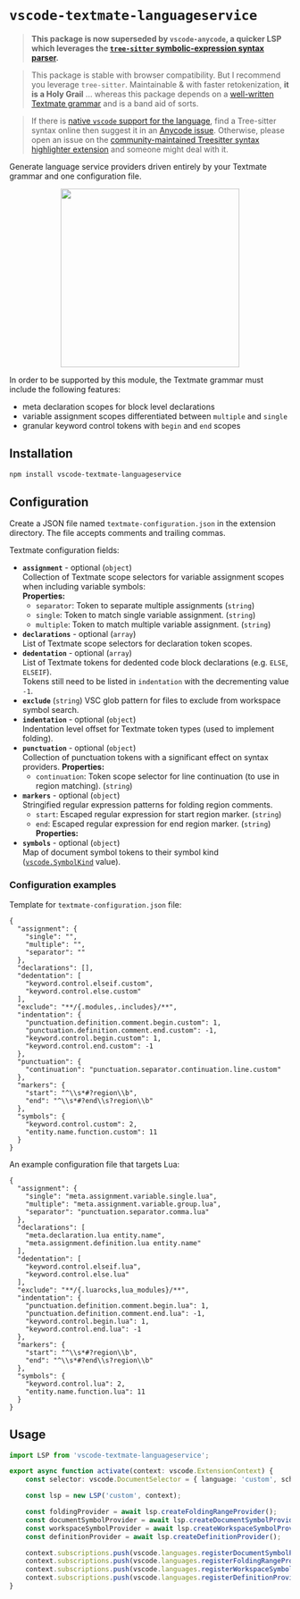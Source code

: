 # `vscode-textmate-languageservice`

> **This package is now superseded by `vscode-anycode`, a quicker LSP which leverages the [`tree-sitter` symbolic-expression syntax parser][tree-sitter-parser-guide].**

> This package is stable with browser compatibility. But I recommend you leverage `tree-sitter`. Maintainable & with faster retokenization, **it is a Holy Grail** ... whereas this package depends on a [well-written Textmate grammar][macromates-scope-selector-spec] and is a band aid of sorts.

> If there is [native `vscode` support for the language][vscode-known-language-ids], find a Tree-sitter syntax online then suggest it in an [Anycode issue][vscode-known-language-ids].
> Otherwise, please open an issue on the [community-maintained Treesitter syntax highlighter extension][github-epeshkov-syntax-highlighter] and someone might deal with it.

Generate language service providers driven entirely by your Textmate grammar and one configuration file.

<p align="center"><img src="https://gitlab.com/SNDST00M/vscode-textmate-languageservice/-/raw/v1.0.1/assets/demo-outline.png" height="320"></p>

In order to be supported by this module, the Textmate grammar must include the following features:
- meta declaration scopes for block level declarations
- variable assignment scopes differentiated between `multiple` and `single`
- granular keyword control tokens with `begin` and `end` scopes

## Installation

```bash
npm install vscode-textmate-languageservice
```

## Configuration

Create a JSON file named `textmate-configuration.json` in the extension directory. The file accepts comments and trailing commas.

Textmate configuration fields:

- **`assignment`** - optional (`object`)<br/>
  Collection of Textmate scope selectors for variable assignment scopes when including variable symbols:<br/>
  **Properties:**
  - `separator`: Token to separate multiple assignments (`string`)
  - `single`: Token to match single variable assignment. (`string`)
  - `multiple`: Token to match multiple variable assignment. (`string`)
- **`declarations`** - optional (`array`)<br/>
  List of Textmate scope selectors for declaration token scopes.
- **`dedentation`** - optional (`array`)<br/>
  List of Textmate tokens for dedented code block declarations (e.g. `ELSE`, `ELSEIF`).<br/>
  Tokens still need to be listed in `indentation` with the decrementing value `-1`.
- **`exclude`** (`string`)
  VSC glob pattern for files to exclude from workspace symbol search.
- **`indentation`** - optional (`object`)<br/>
  Indentation level offset for Textmate token types (used to implement folding).
- **`punctuation`** - optional (`object`)<br/>
  Collection of punctuation tokens with a significant effect on syntax providers.
  **Properties:**
  - `continuation`: Token scope selector for line continuation (to use in region matching). (`string`)
- **`markers`** - optional (`object`)<br/>
  Stringified regular expression patterns for folding region comments.
  - `start`: Escaped regular expression for start region marker. (`string`)
  - `end`: Escaped regular expression for end region marker. (`string`)
  **Properties:**
- **`symbols`** - optional (`object`)<br/>
  Map of document symbol tokens to their symbol kind ([`vscode.SymbolKind`][vscode-api-symbolkind] value).

### Configuration examples

Template for `textmate-configuration.json` file:

```jsonc
{
  "assignment": {
    "single": "",
    "multiple": "",
    "separator": ""
  },
  "declarations": [],
  "dedentation": [
    "keyword.control.elseif.custom",
    "keyword.control.else.custom"
  ],
  "exclude": "**/{.modules,.includes}/**",
  "indentation": {
    "punctuation.definition.comment.begin.custom": 1,
    "punctuation.definition.comment.end.custom": -1,
    "keyword.control.begin.custom": 1,
    "keyword.control.end.custom": -1
  },
  "punctuation": {
    "continuation": "punctuation.separator.continuation.line.custom"
  },
  "markers": {
    "start": "^\\s*#?region\\b",
    "end": "^\\s*#?end\\s?region\\b"
  },
  "symbols": {
    "keyword.control.custom": 2,
    "entity.name.function.custom": 11
  }
}
```

An example configuration file that targets Lua:

```jsonc
{
  "assignment": {
    "single": "meta.assignment.variable.single.lua",
    "multiple": "meta.assignment.variable.group.lua",
    "separator": "punctuation.separator.comma.lua"
  },
  "declarations": [
    "meta.declaration.lua entity.name",
    "meta.assignment.definition.lua entity.name"
  ],
  "dedentation": [
    "keyword.control.elseif.lua",
    "keyword.control.else.lua"
  ],
  "exclude": "**/{.luarocks,lua_modules}/**",
  "indentation": {
    "punctuation.definition.comment.begin.lua": 1,
    "punctuation.definition.comment.end.lua": -1,
    "keyword.control.begin.lua": 1,
    "keyword.control.end.lua": -1
  },
  "markers": {
    "start": "^\\s*#?region\\b",
    "end": "^\\s*#?end\\s?region\\b"
  },
  "symbols": {
    "keyword.control.lua": 2,
    "entity.name.function.lua": 11
  }
}
```

## Usage

```typescript
import LSP from 'vscode-textmate-languageservice';

export async function activate(context: vscode.ExtensionContext) {
	const selector: vscode.DocumentSelector = { language: 'custom', scheme: 'file' };

	const lsp = new LSP('custom', context);

	const foldingProvider = await lsp.createFoldingRangeProvider();
	const documentSymbolProvider = await lsp.createDocumentSymbolProvider();
	const workspaceSymbolProvider = await lsp.createWorkspaceSymbolProvider();
	const definitionProvider = await lsp.createDefinitionProvider();

	context.subscriptions.push(vscode.languages.registerDocumentSymbolProvider(selector, documentSymbolProvider));
	context.subscriptions.push(vscode.languages.registerFoldingRangeProvider(selector, foldingProvider));
	context.subscriptions.push(vscode.languages.registerWorkspaceSymbolProvider(workspaceSymbolProvider));
	context.subscriptions.push(vscode.languages.registerDefinitionProvider(['custom'], peekDefinitionProvider));
}
```

<!-- `vscode-textmate-languageservice` -->
[tree-sitter-parser-guide]: https://tree-sitter.github.io/tree-sitter/using-parsers#pattern-matching-with-queries
[macromates-scope-selector-spec]: https://macromates.com/manual/en/language_grammars#naming_conventions
[vscode-known-language-ids]: https://code.visualstudio.com/docs/languages/identifiers#_known-language-identifiers
[github-vscode-anycode]: https://github.com/microsoft/vscode-anycode/issues
[github-epeshkov-syntax-highlighter]: https://github.com/EvgeniyPeshkov/syntax-highlighter
<!-- Configuration -->
[vscode-extension-manifest]: https://code.visualstudio.com/api/references/extension-manifest
[vscode-api-symbolkind]: https://code.visualstudio.com/api/references/vscode-api#SymbolKind
